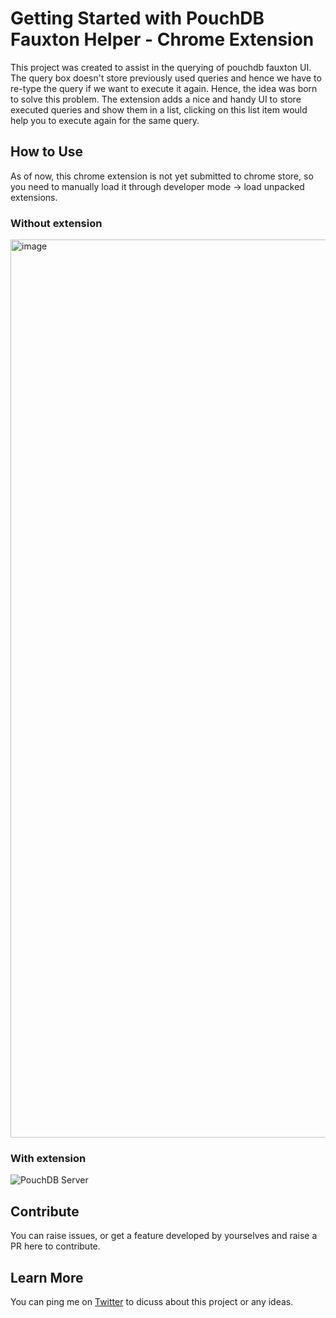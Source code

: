 # Getting Started with PouchDB Fauxton Helper - Chrome Extension

This project was created to assist in the querying of pouchdb fauxton UI. The query box doesn't store previously used queries and hence we have to re-type the query if we want to execute it again. Hence, the idea was born to solve this problem. The extension adds a nice and handy UI to store executed queries and show them in a list, clicking on this list item would help you to execute again for the same query. 

## How to Use

As of now, this chrome extension is not yet submitted to chrome store, so you need to manually load it through developer mode -> load unpacked extensions.

### Without extension
<img width="1437" alt="image" src="https://user-images.githubusercontent.com/18095705/164910883-3a259330-25ee-49d2-a949-ed1e7f1c303d.png">

### With extension
![PouchDB Server](https://user-images.githubusercontent.com/18095705/164911554-29193ea2-151b-41d0-b2a8-15e2f7080a77.gif)

## Contribute

You can raise issues, or get a feature developed by yourselves and raise a PR here to contribute.

## Learn More

You can ping me on [Twitter](https://twitter.com/abdulghanitech) to dicuss about this project or any ideas.
